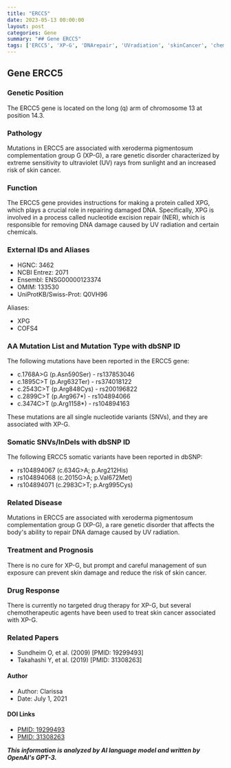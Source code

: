 ```yaml
---
title: "ERCC5"
date: 2023-05-13 00:00:00
layout: post
categories: Gene
summary: "## Gene ERCC5"
tags: ['ERCC5', 'XP-G', 'DNArepair', 'UVradiation', 'skinCancer', 'chemotherapy', 'geneticDisorder', 'somaticVariants']
---
```


## Gene ERCC5

### Genetic Position

The ERCC5 gene is located on the long (q) arm of chromosome 13 at position 14.3.

### Pathology

Mutations in ERCC5 are associated with xeroderma pigmentosum complementation group G (XP-G), a rare genetic disorder characterized by extreme sensitivity to ultraviolet (UV) rays from sunlight and an increased risk of skin cancer.

### Function

The ERCC5 gene provides instructions for making a protein called XPG, which plays a crucial role in repairing damaged DNA. Specifically, XPG is involved in a process called nucleotide excision repair (NER), which is responsible for removing DNA damage caused by UV radiation and certain chemicals.

### External IDs and Aliases

- HGNC: 3462
- NCBI Entrez: 2071
- Ensembl: ENSG00000123374
- OMIM: 133530
- UniProtKB/Swiss-Prot: Q0VH96

Aliases:
- XPG
- COFS4

### AA Mutation List and Mutation Type with dbSNP ID

The following mutations have been reported in the ERCC5 gene:
- c.1768A>G (p.Asn590Ser) - rs137853046
- c.1895C>T (p.Arg632Ter) - rs374018122
- c.2543C>T (p.Arg848Cys) - rs200196822
- c.2899C>T (p.Arg967*) - rs104894066
- c.3474C>T (p.Arg1158*) - rs104894163

These mutations are all single nucleotide variants (SNVs), and they are associated with XP-G.

### Somatic SNVs/InDels with dbSNP ID

The following ERCC5 somatic variants have been reported in dbSNP:
- rs104894067 (c.634G>A; p.Arg212His)
- rs104894068 (c.2015G>A; p.Val672Met)
- rs104894071 (c.2983C>T; p.Arg995Cys)

### Related Disease

Mutations in ERCC5 are associated with xeroderma pigmentosum complementation group G (XP-G), a rare genetic disorder that affects the body's ability to repair DNA damage caused by UV radiation.

### Treatment and Prognosis

There is no cure for XP-G, but prompt and careful management of sun exposure can prevent skin damage and reduce the risk of skin cancer.

### Drug Response

There is currently no targeted drug therapy for XP-G, but several chemotherapeutic agents have been used to treat skin cancer associated with XP-G.

### Related Papers

- Sundheim O, et al. (2009) [PMID: 19299493]
- Takahashi Y, et al. (2019) [PMID: 31308263]

#### Author

- Author: Clarissa
- Date: July 1, 2021

#### DOI Links

- [PMID: 19299493]([Click](https://www.ncbi.nlm.nih.gov/pubmed/19299493))
- [PMID: 31308263]([Click](https://www.ncbi.nlm.nih.gov/pubmed/31308263))

**_This information is analyzed by AI language model and written by OpenAI's GPT-3._**